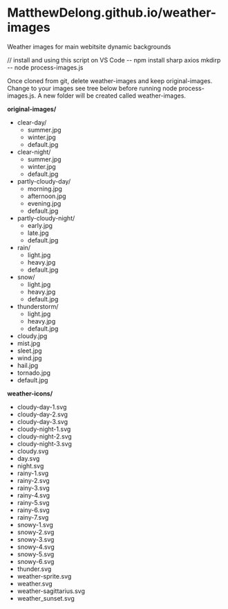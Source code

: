 # MatthewDelong.github.io/weather-images
Weather images for main webitsite dynamic backgrounds

// install and using this script on VS Code
-- npm install sharp axios mkdirp
-- node process-images.js


Once cloned from git, delete weather-images and keep original-images. Change to your images see tree below before running node process-images.js. A new folder will be created called weather-images.

**original-images/**
  - clear-day/ 
    - summer.jpg
    - winter.jpg
    - default.jpg
- clear-night/
    - summer.jpg
    - winter.jpg
    - default.jpg
- partly-cloudy-day/
    - morning.jpg
    - afternoon.jpg
    - evening.jpg
    - default.jpg
- partly-cloudy-night/
    - early.jpg
    - late.jpg
    - default.jpg
- rain/
    - light.jpg
    - heavy.jpg
    - default.jpg
- snow/
    - light.jpg
    - heavy.jpg
    - default.jpg
- thunderstorm/
    - light.jpg
    - heavy.jpg
    - default.jpg
- cloudy.jpg
- mist.jpg
- sleet.jpg
- wind.jpg
- hail.jpg
- tornado.jpg
- default.jpg
  
**weather-icons/**
  - cloudy-day-1.svg
  - cloudy-day-2.svg
  - cloudy-day-3.svg
  - cloudy-night-1.svg
  - cloudy-night-2.svg
  - cloudy-night-3.svg
  - cloudy.svg
  - day.svg
  - night.svg
  - rainy-1.svg
  - rainy-2.svg
  - rainy-3.svg
  - rainy-4.svg
  - rainy-5.svg
  - rainy-6.svg
  - rainy-7.svg
  - snowy-1.svg
  - snowy-2.svg
  - snowy-3.svg
  - snowy-4.svg
  - snowy-5.svg
  - snowy-6.svg
  - thunder.svg
  - weather-sprite.svg
  - weather.svg 
  - weather-sagittarius.svg
  - weather_sunset.svg
